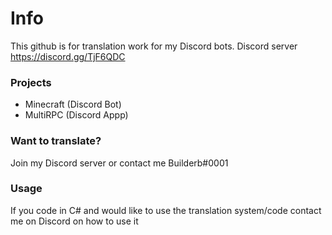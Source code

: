 # Info

This github is for translation work for my Discord bots. Discord server https://discord.gg/TjF6QDC

### Projects
- Minecraft (Discord Bot)
- MultiRPC (Discord Appp)

### Want to translate?
Join my Discord server or contact me Builderb#0001

### Usage
If you code in C# and would like to use the translation system/code contact me on Discord on how to use it
